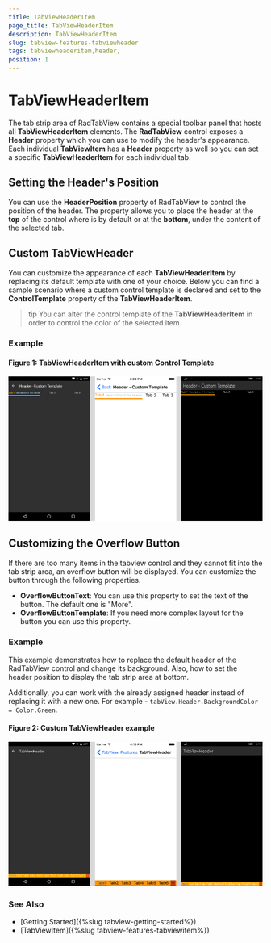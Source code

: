 ```yaml
---
title: TabViewHeaderItem
page_title: TabViewHeaderItem
description: TabViewHeaderItem
slug: tabview-features-tabviewheader
tags: tabviewheaderitem,header,
position: 1
---
```


# TabViewHeaderItem

The tab strip area of RadTabView contains a special toolbar panel that hosts all **TabViewHeaderItem** elements. The **RadTabView** control exposes a **Header** property which you can use to modify the header's appearance. Each individual **TabViewItem** has a **Header** property as well so you can set a specific **TabViewHeaderItem** for each individual tab.

## Setting the Header's Position

You can use the **HeaderPosition** property of RadTabView to control the position of the header. The property allows you to place the header at the **top** of the control where is by default or at the **bottom**, under the content of the selected tab. 

## Custom TabViewHeader 

You can customize the appearance of each **TabViewHeaderItem** by replacing its default template with one of your choice. Below you can find a sample scenario where a custom control template is declared and set to the **ControlTemplate** property of the **TabViewHeaderItem**. 

>tip You can alter the control template of the **TabViewHeaderItem** in order to control the color of the selected item. 

### Example 
<snippet id='tabview-features-tabviewheader-custom-template-xaml'/>

#### **Figure 1: TabViewHeaderItem with custom Control Template**
![TabViewHeaderItem Template](../images/tabview-customtemplateheaders-gray.png)

## Customizing the Overflow Button

If there are too many items in the tabview control and they cannot fit into the tab strip area, an overflow button will be displayed. You can customize the button through the following properties.

- **OverflowButtonText**: You can use this property to set the text of the button. The default one is "More".
- **OverflowButtonTemplate**: If you need more complex layout for the button you can use this property.

### Example

This example demonstrates how to replace the default header of the RadTabView control and change its background. Also, how to set the header position to display the tab strip area at bottom.

<snippet id='tabview-features-tabviewitem-xaml'/>
<snippet id='tabview-features-tabviewitem-csharp'/>

Additionally, you can work with the already assigned header instead of replacing it with a new one. For example - `tabView.Header.BackgroundColor = Color.Green`. 

#### __Figure 2: Custom TabViewHeader example__  
![Custom TabViewHeader](../images/overflowbuttons-updated.png)

### See Also

- [Getting Started]({%slug tabview-getting-started%})
- [TabViewItem]({%slug tabview-features-tabviewitem%})
